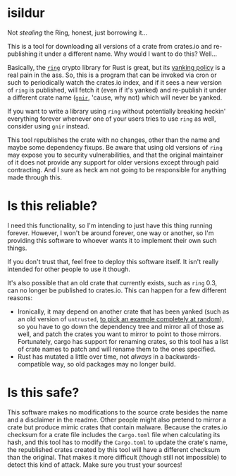 # isildur

Not *stealing* the Ring, honest, just borrowing it...

This is a tool for downloading all versions of a crate from crates.io
and re-publishing it under a different name.  Why would I want to do
this?  Well...

Basically, the [`ring`](https://crates.io/crates/ring) crypto library
for Rust is great, but its [yanking policy](https://github.com/briansmith/ring/issues/774) is a real pain
in the ass.  So, this is a program that can be invoked via cron or
such to periodically watch the crates.io index, and if it sees a new
version of `ring` is published, will fetch it (even if it's yanked)
and re-publish it under a different crate name 
([`gnir`](https://crates.io/crates/gnir), 'cause, why not) which 
will never be yanked.

If you want to write a library using `ring` without potentially
breaking heckin' everything forever whenever one of your users tries
to use `ring` as well, consider using `gnir` instead.

This tool republishes the crate with no changes, other than the name
and maybe some dependency fixups.  Be aware that using old versions of
`ring` may expose you to security vulnerabilities, and that the
original maintainer of it does not provide any support for older
versions except through paid contracting.  And I sure as heck am not
going to be responsible for anything made through this.


# Is this reliable?

I need this functionality, so I'm intending to just have this thing
running forever.  However, I won't be around forever, one way or
another, so I'm providing this software to whoever wants it to
implement their own such things.

If you don't trust that, feel free to deploy this software itself.
It isn't really intended for other people to use it though.

It's also possible that an old crate that currently exists, such as `ring` 0.3, can no
longer be published to crates.io. This can happen for a few different
reasons:

 * Ironically, it may depend on another crate that has been yanked
   (such as an old version of `untrusted`, [to pick an example
   completely at random](https://crates.io/crates/detsurtnu)), so you
   have to go down the dependency tree and mirror all of those as
   well, and patch the crates you want to mirror to point to those
   mirrors.  Fortunately, cargo has support for renaming crates, so 
   this tool has a list of crate names to patch and will rename them
   to the ones specified.
 * Rust has mutated a little over time, not *always* in a
   backwards-compatible way, so old packages may no longer build.



# Is this safe?

This software makes no modifications to the source crate besides the
name and a disclaimer in the readme.  Other people might also pretend
to mirror a crate but produce mimic crates that contain malware.
Because the crates.io checksum for a crate file includes the
`Cargo.toml` file when calculating its hash, and this tool has to
modify the `Cargo.toml` to update the crate's name, the republished
crates created by this tool will have a different checksum than the
original.  That makes it more difficult (though still not impossible)
to detect this kind of attack.  Make sure you trust your sources!
